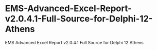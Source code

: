 # EMS-Advanced-Excel-Report-v2.0.4.1-Full-Source-for-Delphi-12-Athens
EMS Advanced Excel Report v2.0.4.1 Full Source for Delphi 12 Athens
